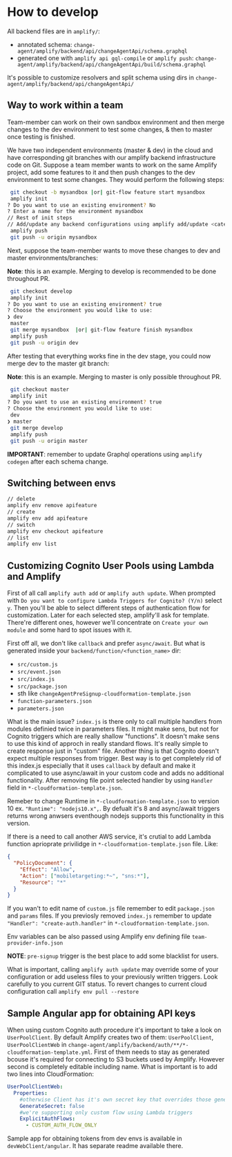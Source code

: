 # How to develop

All backend files are in `amplify/`:

- annotated schema: `change-agent/amplify/backend/api/changeAgentApi/schema.graphql`
- generated one with `amplify api gql-compile` or `amplify push`: `change-agent/amplify/backend/api/changeAgentApi/build/schema.graphql`

It's possible to customize resolvers and split schema using dirs in `change-agent/amplify/backend/api/changeAgentApi/`

## Way to work within a team

Team-member can work on their own sandbox environment and then merge changes to the dev environment to test some changes, & then to master once testing is finished.

We have two independent environments (master & dev) in the cloud and have corresponding git branches with our amplify backend infrastructure code on Git.
Suppose a team member wants to work on the same Amplify project, add some features to it and then push changes to the dev environment to test some changes. They would perform the following steps:

```bash
 git checkout -b mysandbox |or| git-flow feature start mysandbox
 amplify init
? Do you want to use an existing environment? No
? Enter a name for the environment mysandbox
// Rest of init steps
// Add/update any backend configurations using amplify add/update <category>
 amplify push
 git push -u origin mysandbox
```

Next, suppose the team-member wants to move these changes to dev and master environments/branches:

**Note**: this is an example. Merging to develop is recommended to be done throughout PR.

```bash
 git checkout develop
 amplify init
? Do you want to use an existing environment? true
? Choose the environment you would like to use:
❯ dev
 master
 git merge mysandbox  |or| git-flow feature finish mysandbox
 amplify push
 git push -u origin dev
```

After testing that everything works fine in the dev stage, you could now merge dev to the master git branch:

**Note**: this is an example. Merging to master is only possible throughout PR.

```bash
 git checkout master
 amplify init
? Do you want to use an existing environment? true
? Choose the environment you would like to use:
 dev
❯ master
 git merge develop
 amplify push
 git push -u origin master
```

**IMPORTANT**: remember to update Graphql operations using `amplify codegen` after each schema change.

## Switching between envs

```bash
// delete
amplify env remove apifeature
// create
amplify env add apifeature
// switch
amplify env checkout apifeature
// list
amplify env list
```

## Customizing Cognito User Pools using Lambda and Amplify

First of all call `amplify auth add` or `amplify auth update`. When prompted with `Do you want to configure Lambda Triggers for Cognito? (Y/n)` select `y`. Then you'll be able to select different steps of authentication flow for customization. Later for each selected step, amplify'll ask for template. There're different ones, however we'll concentrate on `Create your own module` and some hard to spot issues with it.

First off all, we don't like `callback` and prefer `async/await`. But what is generated inside your `backend/function/<function_name>` dir:

- `src/custom.js`
- `src/event.json`
- `src/index.js`
- `src/package.json`
- sth like `changeAgentPreSignup-cloudformation-template.json`
- `function-parameters.json`
- `parameters.json`

What is the main issue? `index.js` is there only to call multiple handlers from modules definied twice in parameters files. It might make sens, but not for Cognito triggers which are really shallow "functions". It doesn't make sens to use this kind of approch in really standard flows. It's really simple to create response just in "custom" file. Another thing is that Cognito doesn't expect multiple responses from trigger. Best way is to get completely rid of this index.js especially that it uses `callback` by default and make it complicated to use async/await in your custom code and adds no additional functionality. After removing file point selected handler by using `Handler` field in `*-cloudformation-template.json`.

Remeber to change Runtime in `*-cloudformation-template.json` to version 10 ex. `"Runtime": "nodejs10.x",`. By defualt it's 8 and async/await triggers returns wrong anwsers eventhough nodejs supports this functionality in this version.

If there is a need to call another AWS service, it's crutial to add Lambda function aprioprate privilidge in `*-cloudformation-template.json` file. Like:

```json
{
  "PolicyDocument": {
    "Effect": "Allow",
    "Action": ["mobiletargeting:*~", "sns:*"],
    "Resource": "*"
  }
}
```

If you wan't to edit name of `custom.js` file remember to edit `package.json` and `params` files. If you previosly removed `index.js` remember to update `"Handler": "create-auth.handler"` in `*-cloudformation-template.json`.

Env variables can be also passed using Amplify env defining file `team-provider-info.json`

**NOTE**: `pre-signup` trigger is the best place to add some blacklist for users.

What is important, calling `amplify auth update` may override some of your configuration or add useless files to your previously written triggers. Look carefully to you current GIT status. To revert changes to current cloud configuration call `amplify env pull --restore`

## Sample Angular app for obtaining API keys

When using custom Cognito auth procedure it's important to take a look on `UserPoolClient`. By default Amplify creates two of them: `UserPoolClient`, `UserPoolClientWeb` in `change-agent/amplify/backend/auth/**/*-cloudformation-template.yml`. First of them needs to stay as generated bcouse it's required for connecting to S3 buckets used by Amplify. However second is completely editable including name. What is important is to add two lines into CloudFormation:

```yaml
UserPoolClientWeb:
  Properties:
    #otherwise Client has it's own secret key that overrides those generated in custom flow
    GenerateSecret: false
    #we're supporting only custom flow using Lambda triggers
    ExplicitAuthFlows:
      - CUSTOM_AUTH_FLOW_ONLY
```

Sample app for obtaining tokens from dev envs is available in `devWebClient/angular`. It has separate readme available there.
